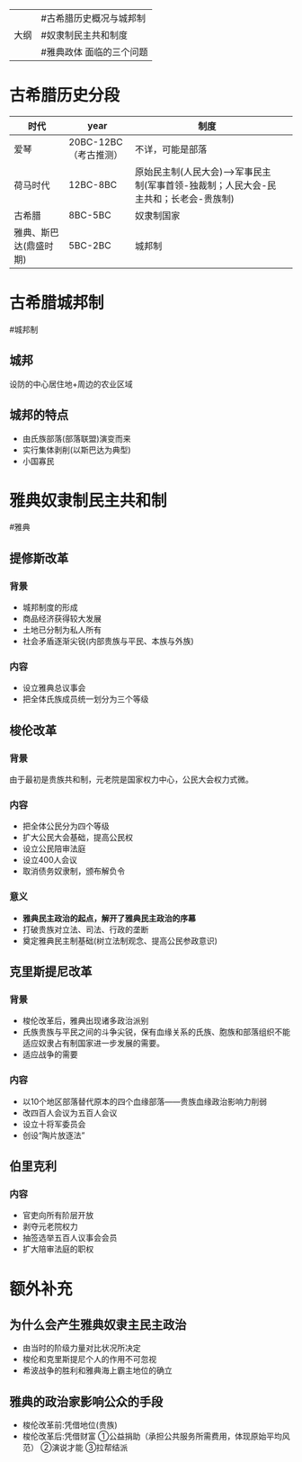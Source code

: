 |      |                          |
| ---- | ------------------------ |
|      | #古希腊历史概况与城邦制  |
| 大纲 | #奴隶制民主共和制度      |
|      | #雅典政体 面临的三个问题 |

# 古希腊历史分段

| 时代                   | year                    | 制度                                                                                 |     |
| ---------------------- | ----------------------- | ------------------------------------------------------------------------------------ | --- |
| 爱琴                   | 20BC-12BC（考古推测） | 不详，可能是部落                                                                     |     |
| 荷马时代               | 12BC-8BC                | 原始民主制(人民大会)——>军事民主制(军事首领-独裁制；人民大会-民主共和；长老会-贵族制) |     |
| 古希腊                 | 8BC-5BC                 | 奴隶制国家                                                                           |     |
| 雅典、斯巴达(鼎盛时期) | 5BC-2BC                 | 城邦制                                                                               |     |
# 古希腊城邦制
#城邦制
## 城邦
设防的中心居住地+周边的农业区域
## 城邦的特点
- 由氏族部落(部落联盟)演变而来
- 实行集体剥削(以斯巴达为典型)
- 小国寡民
# 雅典奴隶制民主共和制
#雅典 
## 提修斯改革
### 背景
- 城邦制度的形成
- 商品经济获得较大发展
- 土地已分制为私人所有
- 社会矛盾逐渐尖锐(内部贵族与平民、本族与外族)
### 内容
- 设立雅典总议事会
- 把全体氏族成员统一划分为三个等级
## 梭伦改革
### 背景
由于最初是贵族共和制，元老院是国家权力中心，公民大会权力式微。
### 内容
- 把全体公民分为四个等级
- 扩大公民大会基础，提高公民权
- 设立公民陪审法庭
- 设立400人会议
- 取消债务奴隶制，颁布解负令
### 意义
- **雅典民主政治的起点，解开了雅典民主政治的序幕**
- 打破贵族对立法、司法、行政的垄断
- 奠定雅典民主制基础(树立法制观念、提高公民参政意识)
## 克里斯提尼改革
### 背景
- 梭伦改革后，雅典出现诸多政治派别
- 氏族贵族与平民之间的斗争尖锐，保有血缘关系的氏族、胞族和部落组织不能适应奴隶占有制国家进一步发展的需要。
- 适应战争的需要
### 内容
- 以10个地区部落替代原本的四个血缘部落——贵族血缘政治影响力削弱
- 改四百人会议为五百人会议
- 设立十将军委员会
- 创设“陶片放逐法”
## 伯里克利
### 内容
- 官吏向所有阶层开放
- 剥夺元老院权力
- 抽签选举五百人议事会会员
- 扩大陪审法庭的职权
# 额外补充
## 为什么会产生雅典奴隶主民主政治
- 由当时的阶级力量对比状况所决定
- 梭伦和克里斯提尼个人的作用不可忽视
- 希波战争的胜利和雅典海上霸主地位的确立

## 雅典的政治家影响公众的手段
- 梭伦改革前:凭借地位(贵族)
- 梭伦改革后:凭借财富
①公益捐助（承担公共服务所需费用，体现原始平均风范）
②演说才能
③拉帮结派
